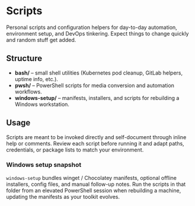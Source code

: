 # Scripts

Personal scripts and configuration helpers for day-to-day automation, environment setup, and DevOps tinkering. Expect things to change quickly and
random stuff get added.

## Structure

- **bash/** – small shell utilities (Kubernetes pod cleanup, GitLab helpers, uptime info, etc.).
- **pwsh/** – PowerShell scripts for media conversion and automation workflows.
- **windows-setup/** – manifests, installers, and scripts for rebuilding a Windows workstation.

## Usage

Scripts are meant to be invoked directly and self-document through inline help or comments. Review each script before running it and adapt paths,
credentials, or package lists to match your environment.

### Windows setup snapshot

`windows-setup` bundles winget / Chocolatey manifests, optional offline installers, config files, and manual follow-up notes. Run the scripts in that
folder from an elevated PowerShell session when rebuilding a machine, updating the manifests as your toolkit evolves.
